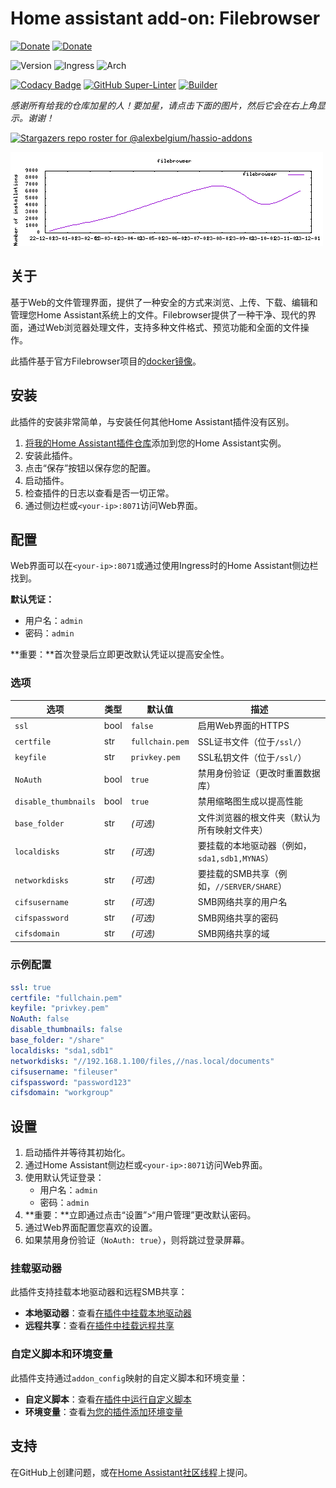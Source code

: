 # Home assistant add-on: Filebrowser

[![Donate][donation-badge]](https://www.buymeacoffee.com/alexbelgium)
[![Donate][paypal-badge]](https://www.paypal.com/donate/?hosted_button_id=DZFULJZTP3UQA)

![Version](https://img.shields.io/badge/dynamic/yaml?label=版本&query=%24.version&url=https%3A%2F%2Fraw.githubusercontent.com%2Falexbelgium%2Fhassio-addons%2Fmaster%2Ffilebrowser%2Fconfig.yaml)
![Ingress](https://img.shields.io/badge/dynamic/yaml?label=Ingress&query=%24.ingress&url=https%3A%2F%2Fraw.githubusercontent.com%2Falexbelgium%2Fhassio-addons%2Fmaster%2Ffilebrowser%2Fconfig.yaml)
![Arch](https://img.shields.io/badge/dynamic/yaml?color=success&label=Arch&query=%24.arch&url=https%3A%2F%2Fraw.githubusercontent.com%2Falexbelgium%2Fhassio-addons%2Fmaster%2Ffilebrowser%2Fconfig.yaml)

[![Codacy Badge](https://app.codacy.com/project/badge/Grade/9c6cf10bdbba45ecb202d7f579b5be0e)](https://www.codacy.com/gh/alexbelgium/hassio-addons/dashboard?utm_source=github.com&utm_medium=referral&utm_content=alexbelgium/hassio-addons&utm_campaign=Badge_Grade)
[![GitHub Super-Linter](https://img.shields.io/github/actions/workflow/status/alexbelgium/hassio-addons/weekly-supelinter.yaml?label=Lint%20code%20base)](https://github.com/alexbelgium/hassio-addons/actions/workflows/weekly-supelinter.yaml)
[![Builder](https://img.shields.io/github/actions/workflow/status/alexbelgium/hassio-addons/onpush_builder.yaml?label=Builder)](https://github.com/alexbelgium/hassio-addons/actions/workflows/onpush_builder.yaml)

[donation-badge]: https://img.shields.io/badge/Buy%20me%20a%20coffee%20(no%20paypal)-%23d32f2f?logo=buy-me-a-coffee&style=flat&logoColor=white
[paypal-badge]: https://img.shields.io/badge/Buy%20me%20a%20coffee%20with%20Paypal-0070BA?logo=paypal&style=flat&logoColor=white

_感谢所有给我的仓库加星的人！要加星，请点击下面的图片，然后它会在右上角显示。谢谢！_

[![Stargazers repo roster for @alexbelgium/hassio-addons](https://raw.githubusercontent.com/alexbelgium/hassio-addons/master/.github/stars2.svg)](https://github.com/alexbelgium/hassio-addons/stargazers)

![下载量趋势](https://raw.githubusercontent.com/alexbelgium/hassio-addons/master/filebrowser/stats.png)

## 关于

基于Web的文件管理界面，提供了一种安全的方式来浏览、上传、下载、编辑和管理您Home Assistant系统上的文件。Filebrowser提供了一种干净、现代的界面，通过Web浏览器处理文件，支持多种文件格式、预览功能和全面的文件操作。

此插件基于官方Filebrowser项目的[docker镜像](https://hub.docker.com/r/filebrowser/filebrowser)。

## 安装

此插件的安装非常简单，与安装任何其他Home Assistant插件没有区别。

1. [将我的Home Assistant插件仓库][repository]添加到您的Home Assistant实例。
1. 安装此插件。
1. 点击“保存”按钮以保存您的配置。
1. 启动插件。
1. 检查插件的日志以查看是否一切正常。
1. 通过侧边栏或`<your-ip>:8071`访问Web界面。

## 配置

Web界面可以在`<your-ip>:8071`或通过使用Ingress时的Home Assistant侧边栏找到。

**默认凭证：**
- 用户名：`admin`
- 密码：`admin`

**重要：**首次登录后立即更改默认凭证以提高安全性。

### 选项

| 选项 | 类型 | 默认值 | 描述 |
|------|------|--------|-------|
| `ssl` | bool | `false` | 启用Web界面的HTTPS |
| `certfile` | str | `fullchain.pem` | SSL证书文件（位于`/ssl/`） |
| `keyfile` | str | `privkey.pem` | SSL私钥文件（位于`/ssl/`） |
| `NoAuth` | bool | `true` | 禁用身份验证（更改时重置数据库） |
| `disable_thumbnails` | bool | `true` | 禁用缩略图生成以提高性能 |
| `base_folder` | str | _(可选)_ | 文件浏览器的根文件夹（默认为所有映射文件夹） |
| `localdisks` | str | _(可选)_ | 要挂载的本地驱动器（例如，`sda1,sdb1,MYNAS`） |
| `networkdisks` | str | _(可选)_ | 要挂载的SMB共享（例如，`//SERVER/SHARE`） |
| `cifsusername` | str | _(可选)_ | SMB网络共享的用户名 |
| `cifspassword` | str | _(可选)_ | SMB网络共享的密码 |
| `cifsdomain` | str | _(可选)_ | SMB网络共享的域 |

### 示例配置

```yaml
ssl: true
certfile: "fullchain.pem"
keyfile: "privkey.pem"
NoAuth: false
disable_thumbnails: false
base_folder: "/share"
localdisks: "sda1,sdb1"
networkdisks: "//192.168.1.100/files,//nas.local/documents"
cifsusername: "fileuser"
cifspassword: "password123"
cifsdomain: "workgroup"
```

## 设置

1. 启动插件并等待其初始化。
1. 通过Home Assistant侧边栏或`<your-ip>:8071`访问Web界面。
1. 使用默认凭证登录：
   - 用户名：`admin`
   - 密码：`admin`
1. **重要：**立即通过点击“设置”>“用户管理”更改默认密码。
1. 通过Web界面配置您喜欢的设置。
1. 如果禁用身份验证（`NoAuth: true`），则将跳过登录屏幕。

### 挂载驱动器

此插件支持挂载本地驱动器和远程SMB共享：

- **本地驱动器**：查看[在插件中挂载本地驱动器](https://github.com/alexbelgium/hassio-addons/wiki/Mounting-Local-Drives-in-Addons)
- **远程共享**：查看[在插件中挂载远程共享](https://github.com/alexbelgium/hassio-addons/wiki/Mounting-remote-shares-in-Addons)

### 自定义脚本和环境变量

此插件支持通过`addon_config`映射的自定义脚本和环境变量：

- **自定义脚本**：查看[在插件中运行自定义脚本](https://github.com/alexbelgium/hassio-addons/wiki/Running-custom-scripts-in-Addons)
- **环境变量**：查看[为您的插件添加环境变量](https://github.com/alexbelgium/hassio-addons/wiki/Add-Environment-variables-to-your-Addon)

## 支持

在GitHub上创建问题，或在[Home Assistant社区线程](https://community.home-assistant.io/t/home-assistant-addon-filebrowser/282108/3)上提问。

[repository]: https://github.com/alexbelgium/hassio-addons
[aarch64-shield]: https://img.shields.io/badge/aarch64-yes-green.svg
[amd64-shield]: https://img.shields.io/badge/amd64-yes-green.svg
[armv7-shield]: https://img.shields.io/badge/armv7-yes-green.svg